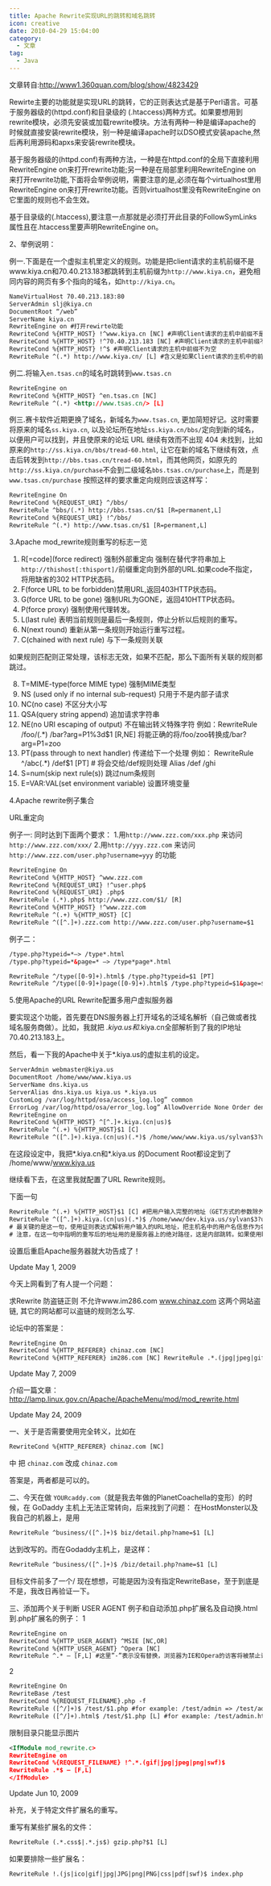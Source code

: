 ```yaml
---
title: Apache Rewrite实现URL的跳转和域名跳转
icon: creative
date: 2010-04-29 15:04:00
category:
  - 文章
tag:
  - Java
---
```


文章转自:<http://www1.360quan.com/blog/show/4823429>

Rewirte主要的功能就是实现URL的跳转，它的正则表达式是基于Perl语言。可基于服务器级的(httpd.conf)和目录级的 (.htaccess)两种方式。如果要想用到rewrite模块，必须先安装或加载rewrite模块。方法有两种一种是编译apache的时候就直接安装rewrite模块，别一种是编译apache时以DSO模式安装apache,然后再利用源码和apxs来安装rewrite模块。

基于服务器级的(httpd.conf)有两种方法，一种是在httpd.conf的全局下直接利用RewriteEngine on来打开rewrite功能;另一种是在局部里利用RewriteEngine on来打开rewrite功能,下面将会举例说明，需要注意的是,必须在每个virtualhost里用RewriteEngine on来打开rewrite功能。否则virtualhost里没有RewriteEngine on它里面的规则也不会生效。

基于目录级的(.htaccess),要注意一点那就是必须打开此目录的FollowSymLinks属性且在.htaccess里要声明RewriteEngine on。

2、举例说明：

例一.下面是在一个虚拟主机里定义的规则。功能是把client请求的主机前缀不是www.kiya.cn和70.40.213.183都跳转到主机前缀为`http://www.kiya.cn`，避免相同内容的网页有多个指向的域名，如`http://kiya.cn`。

``` xml
NameVirtualHost 70.40.213.183:80 
ServerAdmin slj@kiya.cn 
DocumentRoot “/web” 
ServerName kiya.cn 
RewriteEngine on #打开rewirte功能 
RewriteCond %{HTTP_HOST} !^www.kiya.cn [NC] #声明Client请求的主机中前缀不是www.kiya.cn，其中 [NC] 的意思是忽略大小写 
RewriteCond %{HTTP_HOST} !^70.40.213.183 [NC] #声明Client请求的主机中前缀不是70.40.213.183，其中 [NC] 的意思是忽略大小写 
RewriteCond %{HTTP_HOST} !^$ #声明Client请求的主机中前缀不为空 
RewriteRule ^(.*) http://www.kiya.cn/ [L] #含义是如果Client请求的主机中的前缀符合上述条件，则直接进行跳转到'http://www.kiya.cn/',[L]意味着立即停止重写操作，并不再应用其他重写规则。这里的.*是指匹配所有URL中不包含换行字符，()括号的功能是把所有的字符做一个标记，以便于后面的应用.就是引用前面里的 (.*)字符。
```

例二.将输入`en.tsas.cn`的域名时跳转到`www.tsas.cn`

``` xml
RewriteEngine on 
RewriteCond %{HTTP_HOST} ^en.tsas.cn [NC] 
RewriteRule ^(.*) <http://www.tsas.cn/> [L]
```

例三.赛卡软件近期更换了域名，新域名为`www.tsas.cn`, 更加简短好记。这时需要将原来的域名`ss.kiya.cn`, 以及论坛所在地址`ss.kiya.cn/bbs/`定向到新的域名，以便用户可以找到，并且使原来的论坛 URL 继续有效而不出现 404 未找到，比如原来的`http://ss.kiya.cn/bbs/tread-60.html`, 让它在新的域名下继续有效，点击后转发到`http://bbs.tsas.cn/tread-60.html`，而其他网页，如原先的`http://ss.kiya.cn/purchase`不会到二级域名`bbs.tsas.cn/purchase`上，而是到`www.tsas.cn/purchase`
按照这样的要求重定向规则应该这样写：

``` xml
RewriteEngine On 
RewriteCond %{REQUEST_URI} ^/bbs/ 
RewriteRule ^bbs/(.*) http://bbs.tsas.cn/$1 [R=permanent,L] 
RewriteCond %{REQUEST_URI} !^/bbs/ 
RewriteRule ^(.*) http://www.tsas.cn/$1 [R=permanent,L]
```

3.Apache mod_rewrite规则重写的标志一览

1) R[=code](force redirect) 强制外部重定向
强制在替代字符串加上`http://thishost[:thisport]/`前缀重定向到外部的URL.如果code不指定，将用缺省的302 HTTP状态码。
2) F(force URL to be forbidden)禁用URL,返回403HTTP状态码。
3) G(force URL to be gone) 强制URL为GONE，返回410HTTP状态码。
4) P(force proxy) 强制使用代理转发。
5) L(last rule) 表明当前规则是最后一条规则，停止分析以后规则的重写。
6) N(next round) 重新从第一条规则开始运行重写过程。
7) C(chained with next rule) 与下一条规则关联
 
如果规则匹配则正常处理，该标志无效，如果不匹配，那么下面所有关联的规则都跳过。

8) T=MIME-type(force MIME type) 强制MIME类型
9) NS (used only if no internal sub-request) 只用于不是内部子请求
10) NC(no case) 不区分大小写
11) QSA(query string append) 追加请求字符串
12) NE(no URI escaping of output) 不在输出转义特殊字符
例如：RewriteRule /foo/(.*) /bar?arg=P1%3d$1 [R,NE] 将能正确的将/foo/zoo转换成/bar?arg=P1=zoo
13) PT(pass through to next handler) 传递给下一个处理
    例如：
    RewriteRule ^/abc(.*) /def$1 [PT] # 将会交给/def规则处理
    Alias /def /ghi
14) S=num(skip next rule(s)) 跳过num条规则
15) E=VAR:VAL(set environment variable) 设置环境变量

4.Apache rewrite例子集合

URL重定向

例子一:
同时达到下面两个要求：
1.用`http://www.zzz.com/xxx.php` 来访问 `http://www.zzz.com/xxx/`
2.用`http://yyy.zzz.com` 来访问 `http://www.zzz.com/user.php?username=yyy` 的功能

``` xml
RewriteEngine On 
RewriteCond %{HTTP_HOST} ^www.zzz.com 
RewriteCond %{REQUEST_URI} !^user.php$ 
RewriteCond %{REQUEST_URI} .php$ 
RewriteRule (.*).php$ http://www.zzz.com/$1/ [R] 
RewriteCond %{HTTP_HOST} !^www.zzz.com 
RewriteRule ^(.+) %{HTTP_HOST} [C] 
RewriteRule ^([^.]+).zzz.com http://www.zzz.com/user.php?username=$1
```

例子二：

``` xml
/type.php?typeid=*–> /type*.html
/type.php?typeid=*&page=* –> /type*page*.html

RewriteRule ^/type([0-9]+).html$ /type.php?typeid=$1 [PT] 
RewriteRule ^/type([0-9]+)page([0-9]+).html$ /type.php?typeid=$1&page=$2 [PT]
```

5.使用Apache的URL Rewrite配置多用户虚拟服务器

要实现这个功能，首先要在DNS服务器上打开域名的泛域名解析（自己做或者找域名服务商做）。比如，我就把 *.kiya.us和*.kiya.cn全部解析到了我的IP地址70.40.213.183上。

然后，看一下我的Apache中关于*.kiya.us的虚拟主机的设定。

``` xml
ServerAdmin webmaster@kiya.us 
DocumentRoot /home/www/www.kiya.us 
ServerName dns.kiya.us 
ServerAlias dns.kiya.us kiya.us *.kiya.us 
CustomLog /var/log/httpd/osa/access_log.log” common 
ErrorLog /var/log/httpd/osa/error_log.log” AllowOverride None Order deny,allow #AddDefaultCharset GB2312 
RewriteEngine on 
RewriteCond %{HTTP_HOST} ^[^.]+.kiya.(cn|us)$ 
RewriteRule ^(.+) %{HTTP_HOST}$1 [C] 
RewriteRule ^([^.]+).kiya.(cn|us)(.*)$ /home/www/www.kiya.us/sylvan$3?un=$1&%{QUERY_STRING} [L]
```

在这段设定中，我把*.kiya.cn和*.kiya.us 的Document Root都设定到了 /home/www/www.kiya.us

继续看下去，在这里我就配置了URL Rewrite规则。

下面一句

``` xml
RewriteRule ^(.+) %{HTTP_HOST}$1 [C] #把用户输入完整的地址（GET方式的参数除外）作为参数传给下一个规则，[C]是Chain串联下一个规则的意思
RewriteRule ^([^.]+).kiya.(cn|us)(.*)$ /home/www/dev.kiya.us/sylvan$3?un=$1&%{QUERY_STRING} [L]
# 最关键的是这一句，使用证则表达式解析用户输入的URL地址，把主机名中的用户名信息作为名为un的参数传给/home/www/dev.kiya.us 目录下的脚本，并在后面跟上用户输入的GET方式的传入参数。并指明这是最后一条规则（[L]规则）。
# 注意，在这一句中指明的重写后的地址用的是服务器上的绝对路径，这是内部跳转。如果使用http://xxxx这样的URL格式，则被称为外部跳转。使用外部跳转的话，浏览着的浏览器中的URL地址会改变成新的地址，而使用内部跳转则浏览器中的地址不发生改变，看上去更像实际的二级域名虚拟服务器。
```

设置后重启Apache服务器就大功告成了！

Update May 1, 2009

今天上网看到了有人提一个问题：

求Rewrite 防盗链正则
不允许www.im286.com www.chinaz.com 这两个网站盗链, 其它的网站都可以盗链的规则怎么写.

论坛中的答案是：

``` xml
RewriteEngine On 
RewriteCond %{HTTP_REFERER} chinaz.com [NC] 
RewriteCond %{HTTP_REFERER} im286.com [NC] RewriteRule .*.(jpg|jpeg|gif|png|rar|zip|txt|ace|torrent|gz|swf)$ http://www.xxx.com/fuck.png [R,NC,L]
```

Update May 7, 2009

介绍一篇文章：
<http://lamp.linux.gov.cn/Apache/ApacheMenu/mod/mod_rewrite.html>

Update May 24, 2009

一、关于是否需要使用完全转义，比如在

``` xml
RewriteCond %{HTTP_REFERER} chinaz.com [NC]
```

中 把 `chinaz.com` 改成 `chinaz.com`

答案是，两者都是可以的。

二、今天在做 `YOURcaddy.com`（就是我去年做的PlanetCoachella的变形）的时候，在 GoDaddy 主机上无法正常转向，后来找到了问题：
在HostMonster以及我自己的机器上，是用

``` xml
RewriteRule ^business/([^.]+)$ biz/detail.php?name=$1 [L]
```

达到改写的。而在Godaddy主机上，是这样：

``` xml
RewriteRule ^business/([^.]+)$ /biz/detail.php?name=$1 [L]
```

目标文件前多了一个/
现在想想，可能是因为没有指定RewriteBase，至于到底是不是，我改日再验证一下。

三、添加两个关于判断 USER AGENT 例子和自动添加.php扩展名及自动换.html到.php扩展名的例子：
1

``` xml
RewriteEngine on 
RewriteCond %{HTTP_USER_AGENT} ^MSIE [NC,OR] 
RewriteCond %{HTTP_USER_AGENT} ^Opera [NC] 
RewriteRule ^.* – [F,L] #这里”-”表示没有替换，浏览器为IE和Opera的访客将被禁止访问。
```

2

``` xml
RewriteEngine On 
RewriteBase /test 
RewriteCond %{REQUEST_FILENAME}.php -f 
RewriteRule ([^/]+)$ /test/$1.php #for example: /test/admin => /test/admin.php 
RewriteRule ([^/]+).html$ /test/$1.php [L] #for example: /test/admin.html => /test/admin.php
```

限制目录只能显示图片

``` xml
<IfModule mod_rewrite.c> 
RewriteEngine on 
RewriteCond %{REQUEST_FILENAME} !^.*.(gif|jpg|jpeg|png|swf)$ 
RewriteRule .*$ – [F,L] 
</IfModule>
```

Update Jun 10, 2009

补充，关于特定文件扩展名的重写。

重写有某些扩展名的文件：

``` xml
RewriteRule (.*.css$|.*.js$) gzip.php?$1 [L]
```

如果要排除一些扩展名：

``` xml
RewriteRule !.(js|ico|gif|jpg|JPG|png|PNG|css|pdf|swf)$ index.php
```
